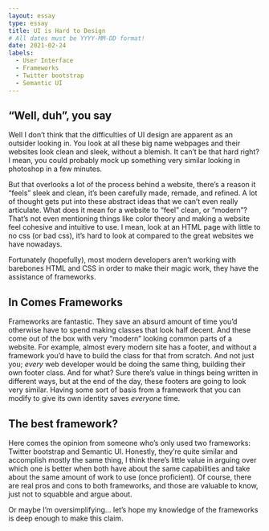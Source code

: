 ```yaml
---
layout: essay
type: essay
title: UI is Hard to Design
# All dates must be YYYY-MM-DD format!
date: 2021-02-24
labels:
  - User Interface
  - Frameworks
  - Twitter bootstrap
  - Semantic UI
---
```



## “Well, duh”, you say

Well I don’t think that the difficulties of UI design are apparent as an outsider looking in. You look at all these big name webpages and their websites look clean and sleek, without a blemish. It can’t be that hard right? I mean, you could probably mock up something very similar looking in photoshop in a few minutes. 

But that overlooks a lot of the process behind a website, there’s a reason it “feels” sleek and clean, it’s been carefully made, remade, and refined. A lot of thought gets put into these abstract ideas that we can’t even really articulate. What does it mean for a website to “feel” clean, or “modern”? That’s not even mentioning things like color theory and making a website feel cohesive and intuitive to use. I mean, look at an HTML page with little to no css (or bad css), it’s hard to look at compared to the great websites we have nowadays. 

Fortunately (hopefully), most modern developers aren’t working with barebones HTML and CSS in order to make their magic work, they have the assistance of frameworks.

## In Comes Frameworks

Frameworks are fantastic. They save an absurd amount of time you’d otherwise have to spend making classes that look half decent. And these come out of the box with very “modern” looking common parts of a website. For example, almost every modern site has a footer, and without a framework you’d have to build the class for that from scratch. And not just you; *every* web developer would be doing the same thing, building their own footer class. And for what? Sure there’s value in things being written in different ways, but at the end of the day, these footers are going to look very similar. Having some sort of basis from a framework that you can modify to give its own identity saves *everyone* time.

## The best framework?

Here comes the opinion from someone who’s only used two frameworks: Twitter bootstrap and Semantic UI. Honestly, they’re quite similar and accomplish mostly the same thing, I think there’s little value in arguing over which one is better when both have about the same capabilities and take about the same amount of work to use (once proficient). Of course, there are real pros and cons to both frameworks, and those are valuable to know, just not to squabble and argue about.

Or maybe I’m oversimplifying… let’s hope my knowledge of the frameworks is deep enough to make this claim.


